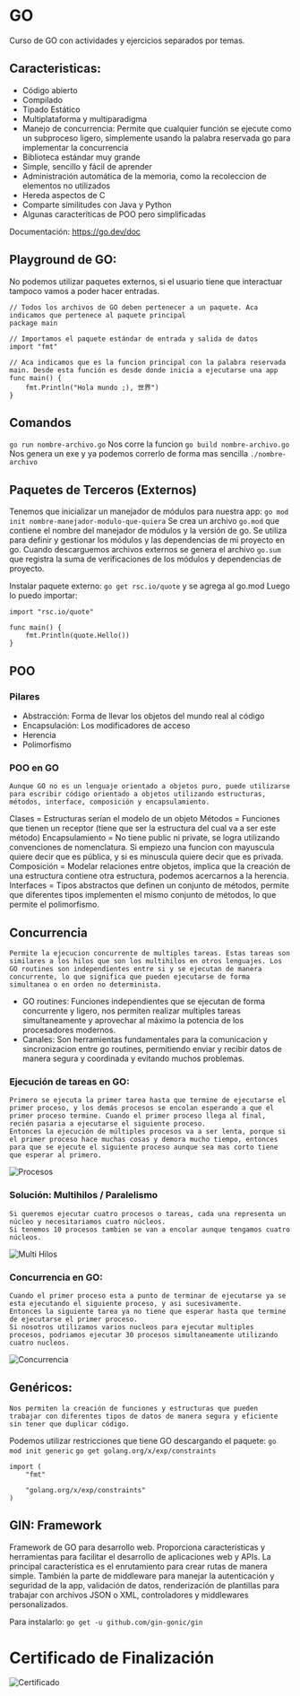 # GO
Curso de GO con actividades y ejercicios separados por temas.

## Caracteristicas:
- Código abierto
- Compilado
- Tipado Estático
- Multiplataforma y multiparadigma
- Manejo de concurrencia: Permite que cualquier función se ejecute como un subproceso ligero, simplemente usando la palabra reservada go para implementar la concurrencia
- Biblioteca estándar muy grande
- Simple, sencillo y fácil de aprender
- Administración automática de la memoria, como la recoleccion de elementos no utilizados
- Hereda aspectos de C
- Comparte similitudes con Java y Python
- Algunas caracteríticas de POO pero simplificadas

Documentación: https://go.dev/doc

## Playground de GO:
No podemos utilizar paquetes externos, si el usuario tiene que interactuar tampoco vamos a poder hacer entradas.
````
// Todos los archivos de GO deben pertenecer a un paquete. Aca indicamos que pertenece al paquete principal
package main

// Importamos el paquete estándar de entrada y salida de datos
import "fmt"

// Aca indicamos que es la funcion principal con la palabra reservada main. Desde esta función es desde donde inicia a ejecutarse una app
func main() {
	fmt.Println("Hola mundo ;), 世界")
}
````

## Comandos
`go run nombre-archivo.go` Nos corre la funcion
`go build nombre-archivo.go` Nos genera un exe y ya podemos correrlo de forma mas sencilla
`./nombre-archivo`

## Paquetes de Terceros (Externos)
Tenemos que inicializar un manejador de módulos para nuestra app: `go mod init nombre-manejador-modulo-que-quiera`
Se crea un archivo `go.mod` que contiene el nombre del manejador de módulos y la versión de go. 
Se utiliza para definir y gestionar los módulos y las dependencias de mi proyecto en go.
Cuando descarguemos archivos externos se genera el archivo `go.sum` que registra la suma de verificaciones de los módulos y dependencias de proyecto.

Instalar paquete externo: `go get rsc.io/quote` y se agrega al go.mod
Luego lo puedo importar:
````
import "rsc.io/quote"

func main() {
    fmt.Println(quote.Hello())
}
````

## POO
### Pilares
- Abstracción: Forma de llevar los objetos del mundo real al código
- Encapsulación: Los modificadores de acceso
- Herencia
- Polimorfismo

### POO en GO
````
Aunque GO no es un lenguaje orientado a objetos puro, puede utilizarse para escribir código orientado a objetos utilizando estructuras, métodos, interface, composición y encapsulamiento.
````

Clases = Estructuras serían el modelo de un objeto
Métodos = Funciones que tienen un receptor (tiene que ser la estructura del cual va a ser este método)
Encapsulamiento = No tiene public ni private, se logra utilizando convenciones de nomenclatura.
Si empiezo una funcion con mayuscula quiere decir que es pública, y si es minuscula quiere decir que es privada.
Composición = Modelar relaciones entre objetos, implica que la creación de una estructura contiene otra estructura, podemos acercarnos a la herencia.
Interfaces = Tipos abstractos que definen un conjunto de métodos, permite que diferentes tipos implementen el mismo conjunto de métodos, lo que permite el polimorfismo. 

## Concurrencia
````
Permite la ejecucion concurrente de multiples tareas. Estas tareas son similares a los hilos que son los multihilos en otros lenguajes. Los GO routines son independientes entre si y se ejecutan de manera concurrente, lo que significa que pueden ejecutarse de forma simultanea o en orden no determinista.
````
- GO routines: Funciones independientes que se ejecutan de forma concurrente y ligero, nos permiten realizar multiples tareas simultaneamente y aprovechar al máximo la potencia de los procesadores modernos.
- Canales: Son herramientas fundamentales para la comunicacion y sincronizacion entre go routines, permitiendo enviar y recibir datos de manera segura y coordinada y evitando muchos problemas.

### Ejecución de tareas en GO:
````
Primero se ejecuta la primer tarea hasta que termine de ejecutarse el primer proceso, y los demás procesos se encolan esperando a que el primer proceso termine. Cuando el primer proceso llega al final, recién pasaria a ejecutarse el siguiente proceso.
Entonces la ejecución de múltiples procesos va a ser lenta, porque si el primer proceso hace muchas cosas y demora mucho tiempo, entonces para que se ejecute el siguiente proceso aunque sea mas corto tiene que esperar al primero.
````
![Procesos](concurrence/processes.png)

### Solución: Multihilos / Paralelismo
````
Si queremos ejecutar cuatro procesos o tareas, cada una representa un núcleo y necesitariamos cuatro núcleos. 
Si tenemos 10 procesos tambien se van a encolar aunque tengamos cuatro núcleos.
````
![Multi Hilos](concurrence/multithread.png)

### Concurrencia en GO:
````
Cuando el primer proceso esta a punto de terminar de ejecutarse ya se esta ejecutando el siguiente proceso, y asi sucesivamente.
Entonces la siguiente tarea ya no tiene que esperar hasta que termine de ejecutarse el primer proceso. 
Si nosotros utilizamos varios nucleos para ejecutar multiples procesos, podriamos ejecutar 30 procesos simultaneamente utilizando cuatro nucleos.
````
![Concurrencia](concurrence/concurrence.png)

## Genéricos:
````
Nos permiten la creación de funciones y estructuras que pueden trabajar con diferentes tipos de datos de manera segura y eficiente sin tener que duplicar código.
````
Podemos utilizar restricciones que tiene GO descargando el paquete:
`go mod init generic`
`go get golang.org/x/exp/constraints`
````
import (
	"fmt"

	"golang.org/x/exp/constraints"
)
````

## GIN: Framework
Framework de GO para desarrollo web. Proporciona características y herramientas para facilitar el desarrollo de aplicaciones web y APIs.
La principal característica es el enrutamiento para crear rutas de manera simple. También la parte de middleware para manejar la autenticación y seguridad de la app, validación de datos, renderización de plantillas para trabajar con archivos JSON o XML, controladores y middlewares personalizados.

Para instalarlo:
`go get -u github.com/gin-gonic/gin`

# Certificado de Finalización
![Certificado](Certificado.jpg)
